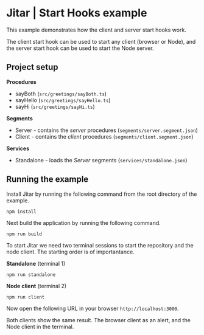 
# Jitar | Start Hooks example

This example demonstrates how the client and server start hooks work.

The client start hook can be used to start any client (browser or Node), and the server start hook can be used to start the Node server.

## Project setup

**Procedures**

* sayBoth (`src/greetings/sayBoth.ts`)
* sayHello (`src/greetings/sayHello.ts`)
* sayHi (`src/greetings/sayHi.ts`)

**Segments**

* Server - contains the *server* procedures (`segments/server.segment.json`)
* Client - contains the *client* procedures (`segments/client.segment.json`)

**Services**

* Standalone - loads the *Server* segments (`services/standalone.json`)

## Running the example

Install Jitar by running the following command from the root directory of the example.

```
npm install
```

Next build the application by running the following command.

```
npm run build
```

To start Jitar we need two terminal sessions to start the repository and the node client. The starting order is of importantance.

**Standalone** (terminal 1)
```
npm run standalone
```

**Node client** (terminal 2)
```
npm run client
```

Now open the following URL in your browser `http://localhost:3000`.

Both clients show the same result. The browser client as an alert, and the Node client in the terminal.
